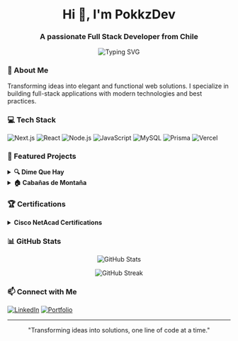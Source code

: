 <h1 align="center">Hi 👋, I'm PokkzDev</h1>
<h3 align="center">A passionate Full Stack Developer from Chile</h3>

<p align="center">
  <img src="https://readme-typing-svg.herokuapp.com?font=Fira+Code&pause=1000&color=00FFD5&center=true&vCenter=true&width=435&lines=Full+Stack+Developer;Next.js+%7C+React.js+%7C+Node.js;Always+learning+new+things" alt="Typing SVG" />
</p>

### 🚀 About Me
Transforming ideas into elegant and functional web solutions. I specialize in building full-stack applications with modern technologies and best practices.

### 💻 Tech Stack

![Next.js](https://img.shields.io/badge/Next.js-000000?style=for-the-badge&logo=next.js&logoColor=white)
![React](https://img.shields.io/badge/React-61DAFB?style=for-the-badge&logo=react&logoColor=black)
![Node.js](https://img.shields.io/badge/Node.js-339933?style=for-the-badge&logo=node.js&logoColor=white)
![JavaScript](https://img.shields.io/badge/JavaScript-F7DF1E?style=for-the-badge&logo=javascript&logoColor=black)
![MySQL](https://img.shields.io/badge/MySQL-4479A1?style=for-the-badge&logo=mysql&logoColor=white)
![Prisma](https://img.shields.io/badge/Prisma-2D3748?style=for-the-badge&logo=prisma&logoColor=white)
![Vercel](https://img.shields.io/badge/Vercel-000000?style=for-the-badge&logo=vercel&logoColor=white)

### 🌟 Featured Projects

<details>
<summary><b>🔍 Dime Que Hay</b></summary>

A full-stack web application for discovering local businesses.

- **Tech Stack**: Next.js, Node.js, Prisma, MySQL, NextAuth.js, Sharp, JWT
- **Features**: Business discovery, user authentication, image optimization
- **Live Demo**: [dimequehay.cl](https://dimequehay.cl)
</details>

<details>
<summary><b>🏠 Cabañas de Montaña</b></summary>

A mockup website for mountain cabin rentals.

- **Tech Stack**: Next.js, React.js, CSS Modules, Vercel
- **Features**: Responsive design, modern UI/UX
- **Live Demo**: [View Project](https://pproject-camping.vercel.app/)
</details>

### 🏆 Certifications

<details>
<summary><b>Cisco NetAcad Certifications</b></summary>

- Python Essentials 1 & 2
- JavaScript Essentials 1 & 2
- Introduction to Cybersecurity
- Computer Hardware Basics
- English for IT 1 & 2
</details>

### 📊 GitHub Stats

<p align="center">
  <img src="https://github-readme-stats.vercel.app/api?username=pokkzdev&show_icons=true&theme=gotham" alt="GitHub Stats" />
</p>

<p align="center">
  <img src="https://github-readme-streak-stats.herokuapp.com/?user=pokkzdev&theme=gotham" alt="GitHub Streak" />
</p>

### 📫 Connect with Me

[![LinkedIn](https://img.shields.io/badge/LinkedIn-0077B5?style=for-the-badge&logo=linkedin&logoColor=white)](https://linkedin.com/in/pokkzdev)
[![Portfolio](https://img.shields.io/badge/Portfolio-00FFD5?style=for-the-badge&logo=google-chrome&logoColor=black)](https://pokkz.dev)

---

<p align="center">"Transforming ideas into solutions, one line of code at a time."</p>
